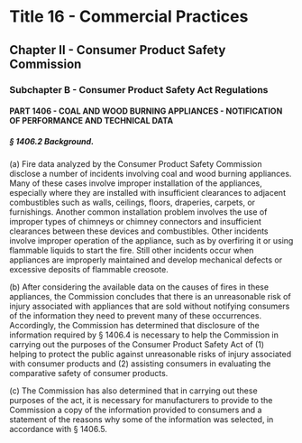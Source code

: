 
# Title 16 - Commercial Practices
## Chapter II - Consumer Product Safety Commission
### Subchapter B - Consumer Product Safety Act Regulations
#### PART 1406 - COAL AND WOOD BURNING APPLIANCES - NOTIFICATION OF PERFORMANCE AND TECHNICAL DATA
##### § 1406.2 Background.

(a) Fire data analyzed by the Consumer Product Safety Commission disclose a number of incidents involving coal and wood burning appliances. Many of these cases involve improper installation of the appliances, especially where they are installed with insufficient clearances to adjacent combustibles such as walls, ceilings, floors, draperies, carpets, or furnishings. Another common installation problem involves the use of improper types of chimneys or chimney connectors and insufficient clearances between these devices and combustibles. Other incidents involve improper operation of the appliance, such as by overfiring it or using flammable liquids to start the fire. Still other incidents occur when appliances are improperly maintained and develop mechanical defects or excessive deposits of flammable creosote.

(b) After considering the available data on the causes of fires in these appliances, the Commission concludes that there is an unreasonable risk of injury associated with appliances that are sold without notifying consumers of the information they need to prevent many of these occurrences. Accordingly, the Commission has determined that disclosure of the information required by § 1406.4 is necessary to help the Commission in carrying out the purposes of the Consumer Product Safety Act of (1) helping to protect the public against unreasonable risks of injury associated with consumer products and (2) assisting consumers in evaluating the comparative safety of consumer products.

(c) The Commission has also determined that in carrying out these purposes of the act, it is necessary for manufacturers to provide to the Commission a copy of the information provided to consumers and a statement of the reasons why some of the information was selected, in accordance with § 1406.5.
